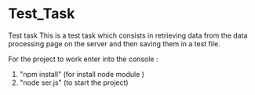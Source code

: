 # Test_Task
Test task
This is a test task which consists in retrieving data from the data processing page on the server and then saving them in a test file.

For the project to work enter into the console : 
  1) "npm install" (for install node module )
  2) "node ser.js" (to start the project)

